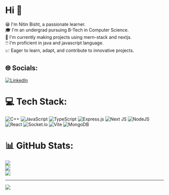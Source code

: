 # Hi 👋
😁 I'm Nitin Bisht, a passionate learner.<br>🎓 I'm an undergrad pursuing B-Tech in Computer Science.<br>🔭 I'm currently making projects using mern-stack and nextjs.<br>🖱️  I'm proficient in java and javascript language.<br> 📈 Eager to learn, adapt, and contribute to innovative projects.


## 🌐 Socials:
[![LinkedIn](https://img.shields.io/badge/LinkedIn-%230077B5.svg?logo=linkedin&logoColor=white)](https://linkedin.com/in/https://www.linkedin.com/in/nitin-bisht-3998091b6/) 

# 💻 Tech Stack:
![C++](https://img.shields.io/badge/c++-%2300599C.svg?style=flat&logo=c%2B%2B&logoColor=white) ![JavaScript](https://img.shields.io/badge/javascript-%23323330.svg?style=flat&logo=javascript&logoColor=%23F7DF1E) ![TypeScript](https://img.shields.io/badge/typescript-%23007ACC.svg?style=flat&logo=typescript&logoColor=white) ![Express.js](https://img.shields.io/badge/express.js-%23404d59.svg?style=flat&logo=express&logoColor=%2361DAFB) ![Next JS](https://img.shields.io/badge/Next-black?style=flat&logo=next.js&logoColor=white) ![NodeJS](https://img.shields.io/badge/node.js-6DA55F?style=flat&logo=node.js&logoColor=white) ![React](https://img.shields.io/badge/react-%2320232a.svg?style=flat&logo=react&logoColor=%2361DAFB) ![Socket.io](https://img.shields.io/badge/Socket.io-black?style=flat&logo=socket.io&badgeColor=010101) ![Vite](https://img.shields.io/badge/vite-%23646CFF.svg?style=flat&logo=vite&logoColor=white) ![MongoDB](https://img.shields.io/badge/MongoDB-%234ea94b.svg?style=flat&logo=mongodb&logoColor=white)
# 📊 GitHub Stats:
![](https://github-readme-stats.vercel.app/api?username=NickeyNb&theme=onedark&hide_border=true&include_all_commits=true&count_private=true)<br/>
![](https://github-readme-streak-stats.herokuapp.com/?user=NickeyNb&theme=onedark&hide_border=true)<br/>
![](https://github-readme-stats.vercel.app/api/top-langs/?username=NickeyNb&theme=onedark&hide_border=true&include_all_commits=true&count_private=true&layout=compact)

---
[![](https://visitcount.itsvg.in/api?id=NickeyNb&icon=0&color=0)](https://visitcount.itsvg.in)

<!-- Proudly created with GPRM ( https://gprm.itsvg.in ) -->

